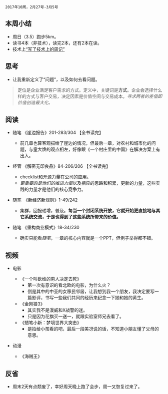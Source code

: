 	2017年10周，2月27号-3月5号

##  本周小结
+ 周日（3.5）跑步5km。
+ 读书4本（非技术），读完2本，还有2本在读。
+ 技术上[“写了技术上的周记”](https://segmentfault.com/a/1190000008587198#articleHeader7)

##  思考
+ 让我重新定义了“问题”，以及如何去看问题。
> 定位是企业满足客户需求的方式。定义中，关键词是**方式**。企业会选择什么样的方式与客户交易，决定因素是价值空间与交易成本。*寻求两者的差值即价值创造最大化。*

##  阅读
+ 随笔 《崖边报告》201-283/304  【全书读完】
	+ 前几章也算客观描绘了崖边的情况，但最后一章，对农村和城市化的问题，与童大焕的观点相左，好像跟《一个村庄里的中国》在解决方案上有出入。  

+ 经管 《解密无印良品》84-206/206  【全书读完】
	+ checklist和开源力量在公司的应用。
	+ *更重要的是他们的推进力量*以及相应的思路和积累，更新的力量，这些实践的力量才是他们的核心竞争力。

+ 随笔　《新经济新规则》1-49/242
	+ 集群，回报递增，普及。**每当一个封闭系统开放，它就开始更直接地与其它系统交流，于是也得到了这些系统所带来的价值。**

+ 随笔 《重构商业模式》18-34/230 
	+ 确实只能看*随笔*，一章的核心内容就是一个PPT，但例子举得都不错。 
	 
##  视频
+ 电影 
	+ 《一个叫欧维的男人决定去死》
		+ 第一次有意识的看北欧的电影，为什么火？
		+ 倒是其中的中亚的女移民邻居，让我想到我一个朋友，我决定要写一篇影评，书写一些我们共同的经历来纪念一下她和她的黄生。
	+ 《金刚狼3》
		+ 其实我不是漫威和X战警的迷。
		+ 只是因为花旗买一送一，就跟实验室师兄去看了。 
	+ 《蜡笔小新：梦境世界大突击》
		+ 是拍给小孩看的吧，最后一段美冴说的话，不知道小朋友懂了父母的意思。

+ 动漫
	+ 《海贼王》

##  反省
+ 周末2天有点颓废了，幸好周天晚上跑了会步，周一又恢复过来了。